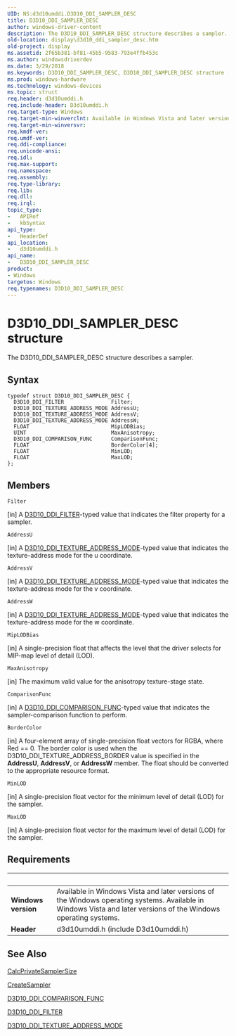 ```yaml
---
UID: NS:d3d10umddi.D3D10_DDI_SAMPLER_DESC
title: D3D10_DDI_SAMPLER_DESC
author: windows-driver-content
description: The D3D10_DDI_SAMPLER_DESC structure describes a sampler.
old-location: display\d3d10_ddi_sampler_desc.htm
old-project: display
ms.assetid: 2f65b381-bf81-45b5-9583-793e4ffb453c
ms.author: windowsdriverdev
ms.date: 3/29/2018
ms.keywords: D3D10_DDI_SAMPLER_DESC, D3D10_DDI_SAMPLER_DESC structure [Display Devices], UMDisplayDriver_Dx10param_Structs_3bd0d5fd-417c-43ef-9bdf-0073d8651ced.xml, d3d10umddi/D3D10_DDI_SAMPLER_DESC, display.d3d10_ddi_sampler_desc
ms.prod: windows-hardware
ms.technology: windows-devices
ms.topic: struct
req.header: d3d10umddi.h
req.include-header: D3d10umddi.h
req.target-type: Windows
req.target-min-winverclnt: Available in Windows Vista and later versions of the Windows operating systems.
req.target-min-winversvr: 
req.kmdf-ver: 
req.umdf-ver: 
req.ddi-compliance: 
req.unicode-ansi: 
req.idl: 
req.max-support: 
req.namespace: 
req.assembly: 
req.type-library: 
req.lib: 
req.dll: 
req.irql: 
topic_type:
-	APIRef
-	kbSyntax
api_type:
-	HeaderDef
api_location:
-	d3d10umddi.h
api_name:
-	D3D10_DDI_SAMPLER_DESC
product:
- Windows
targetos: Windows
req.typenames: D3D10_DDI_SAMPLER_DESC
---
```


# D3D10_DDI_SAMPLER_DESC structure
The D3D10_DDI_SAMPLER_DESC structure describes a sampler.

## Syntax
```
typedef struct D3D10_DDI_SAMPLER_DESC {
  D3D10_DDI_FILTER               Filter;
  D3D10_DDI_TEXTURE_ADDRESS_MODE AddressU;
  D3D10_DDI_TEXTURE_ADDRESS_MODE AddressV;
  D3D10_DDI_TEXTURE_ADDRESS_MODE AddressW;
  FLOAT                          MipLODBias;
  UINT                           MaxAnisotropy;
  D3D10_DDI_COMPARISON_FUNC      ComparisonFunc;
  FLOAT                          BorderColor[4];
  FLOAT                          MinLOD;
  FLOAT                          MaxLOD;
};
```

## Members


`Filter`

[in] A <a href="https://msdn.microsoft.com/library/windows/hardware/ff541952">D3D10_DDI_FILTER</a>-typed value that indicates the filter property for a sampler.

`AddressU`

[in] A <a href="https://msdn.microsoft.com/library/windows/hardware/ff542017">D3D10_DDI_TEXTURE_ADDRESS_MODE</a>-typed value that indicates the texture-address mode for the u coordinate.

`AddressV`

[in] A <a href="https://msdn.microsoft.com/library/windows/hardware/ff542017">D3D10_DDI_TEXTURE_ADDRESS_MODE</a>-typed value that indicates the texture-address mode for the v coordinate.

`AddressW`

[in] A <a href="https://msdn.microsoft.com/library/windows/hardware/ff542017">D3D10_DDI_TEXTURE_ADDRESS_MODE</a>-typed value that indicates the texture-address mode for the w coordinate.

`MipLODBias`

[in] A single-precision float that affects the level that the driver selects for MIP-map level of detail (LOD).

`MaxAnisotropy`

[in] The maximum valid value for the anisotropy texture-stage state.

`ComparisonFunc`

[in] A <a href="https://msdn.microsoft.com/library/windows/hardware/ff541933">D3D10_DDI_COMPARISON_FUNC</a>-typed value that indicates the sampler-comparison function to perform.

`BorderColor`

[in] A four-element array of single-precision float vectors for RGBA, where Red == 0. The border color is used when the D3D10_DDI_TEXTURE_ADDRESS_BORDER value is specified in the <b>AddressU</b>, <b>AddressV</b>, or <b>AddressW</b> member. The float should be converted to the appropriate resource format.

`MinLOD`

[in] A single-precision float vector for the minimum level of detail (LOD) for the sampler.

`MaxLOD`

[in] A single-precision float vector for the maximum level of detail (LOD) for the sampler.


## Requirements
| &nbsp; | &nbsp; |
| ---- |:---- |
| **Windows version** | Available in Windows Vista and later versions of the Windows operating systems. Available in Windows Vista and later versions of the Windows operating systems. |
| **Header** | d3d10umddi.h (include D3d10umddi.h) |

## See Also

<a href="https://msdn.microsoft.com/7231ba65-f6ed-4b00-a61f-21d8fe26398f">CalcPrivateSamplerSize</a>



<a href="https://msdn.microsoft.com/603bb033-390b-4965-b6ea-6acc2c7a8fcf">CreateSampler</a>



<a href="https://msdn.microsoft.com/library/windows/hardware/ff541933">D3D10_DDI_COMPARISON_FUNC</a>



<a href="https://msdn.microsoft.com/library/windows/hardware/ff541952">D3D10_DDI_FILTER</a>



<a href="https://msdn.microsoft.com/library/windows/hardware/ff542017">D3D10_DDI_TEXTURE_ADDRESS_MODE</a>